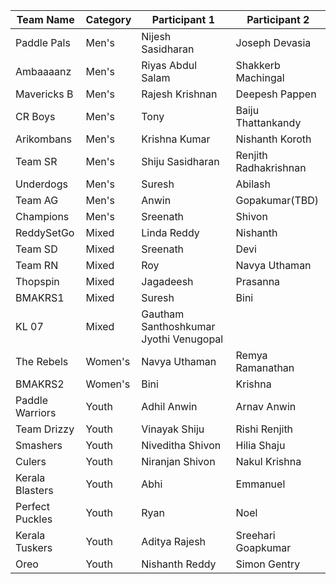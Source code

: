 |Team Name| 	Category |	Participant 1|	Participant 2| 
| ---- |---- |---- |---- |
|Paddle Pals|	Men's|	Nijesh Sasidharan|	Joseph Devasia| 	 
|Ambaaaanz	|Men's	|Riyas Abdul Salam |	Shakkerb Machingal|	 
|Mavericks B|	Men's|	Rajesh Krishnan|	Deepesh Pappen| 
|CR Boys	|Men's	|Tony	|Baiju Thattankandy| 
|Arikombans	|Men's	|Krishna Kumar|	Nishanth Koroth| 
|Team SR	|Men's	|Shiju Sasidharan	|Renjith Radhakrishnan| 
|Underdogs	|Men's	|Suresh |	Abilash |	 
|Team AG	|Men's	|Anwin|	Gopakumar(TBD)|	 
|Champions	|Men's	|Sreenath|	Shivon| 
|ReddySetGo	|Mixed	|Linda Reddy|	Nishanth| 
|Team SD	|Mixed	|Sreenath|	Devi|	 
|Team RN	|Mixed	|Roy	|Navya Uthaman|	 
|Thopspin|	Mixed	|Jagadeesh|	Prasanna|	 
|BMAKRS1|	Mixed	|Suresh|	Bini|	 
|KL 07	|Mixed	|Gautham Santhoshkumar	Jyothi Venugopal|	 
|The Rebels|	Women's|	Navya Uthaman|	Remya Ramanathan|	 
|BMAKRS2	|Women's|	Bini	|Krishna|	 
|Paddle Warriors|	Youth|	Adhil Anwin|	Arnav Anwin|	 
|Team Drizzy|	Youth|	Vinayak Shiju 	|Rishi Renjith| 
|Smashers	|Youth	|Niveditha Shivon	|Hilia Shaju|	 
|Culers|	Youth	|Niranjan Shivon	|Nakul Krishna| 
|Kerala Blasters|	Youth|	Abhi|	Emmanuel|	 
|Perfect Puckles|	Youth|	Ryan|	Noel|	 
|Kerala Tuskers	|Youth	|Aditya Rajesh	|Sreehari Goapkumar	| 
|Oreo	|Youth|	Nishanth Reddy|	Simon Gentry|	
